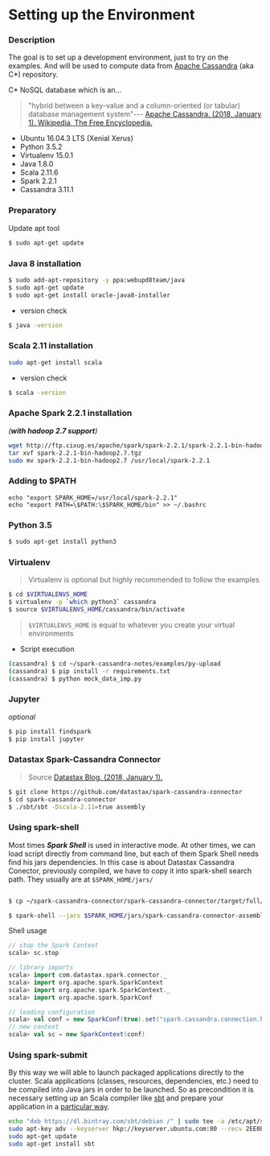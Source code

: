# Setting up the Environment

### Description

The goal is to set up a development environment, just to try on the examples. And will be used to compute data from [Apache Cassandra](http://cassandra.apache.org/) (aka C*) repository.

C* NoSQL database which is an...

> "hybrid between a key-value and a column-oriented (or tabular) database management system"--- [Apache Cassandra. (2018, January 1). Wikipedia, The Free Encyclopedia.](https://en.wikipedia.org/wiki/Apache_Cassandra)

* Ubuntu 16.04.3 LTS (Xenial Xerus)
* Python 3.5.2
* Virtualenv 15.0.1
* Java 1.8.0
* Scala 2.11.6
* Spark 2.2.1
* Cassandra 3.11.1

### Preparatory

Update apt tool
```sh
$ sudo apt-get update
```

### Java 8 installation

```sh
$ sudo add-apt-repository -y ppa:webupd8team/java
$ sudo apt-get update
$ sudo apt-get install oracle-java8-installer
```

- version check
```sh
$ java -version
```

### Scala 2.11 installation
```sh
sudo apt-get install scala
```
- version check
```sh
$ scala -version
```

### Apache Spark 2.2.1 installation 
*(**with hadoop 2.7 support**)*
```sh
wget http://ftp.cixug.es/apache/spark/spark-2.2.1/spark-2.2.1-bin-hadoop2.7.tgz
tar xvf spark-2.2.1-bin-hadoop2.7.tgz
sudo mv spark-2.2.1-bin-hadoop2.7 /usr/local/spark-2.2.1
```

### Adding to $PATH
```bs
echo "export SPARK_HOME=/usr/local/spark-2.2.1"
echo "export PATH=\$PATH:\$SPARK_HOME/bin" >> ~/.bashrc
```

### Python 3.5
```sh
$ sudo apt-get install python3
``` 

### Virtualenv
> Virtualenv is optional but highly recommended to follow the examples

```sh
$ cd $VIRTUALENVS_HOME
$ virtualenv -p `which python3` cassandra
$ source $VIRTUALENVS_HOME/cassandra/bin/activate
```
>`$VIRTUALENVS_HOME` is equal to whatever you create your virtual environments

- Script execution
```sh
(cassandra) $ cd ~/spark-cassandra-notes/examples/py-upload
(cassandra) $ pip install -r requirements.txt
(cassandra) $ python mock_data_imp.py 
``` 

### Jupyter 
*optional*

```sh
$ pip install findspark
$ pip install jupyter
````

### Datastax Spark-Cassandra Connector
> Source [Datastax Blog. (2018, January 1).](https://www.datastax.com/dev/blog/kindling-an-introduction-to-spark-with-cassandra-part-1)
```sh
$ git clone https://github.com/datastax/spark-cassandra-connector
$ cd spark-cassandra-connector
$ ./sbt/sbt -Dscala-2.11=true assembly
```

### Using spark-shell

Most times __*Spark Shell*__ is used in interactive mode. At other times, we can load script directly from command line, but each of them Spark Shell needs find his jars dependencies. In this case is about Datastax Cassandra Conector, previously compiled, we have to copy it into spark-shell search path. They usually are at `$SPARK_HOME/jars/`

```sh

$ cp ~/spark-cassandra-connector/spark-cassandra-connector/target/full/scala-2.11/spark-cassandra-connector-assembly-2.0.5-86-ge36c048.jar $SPARK_HOME/jars/
```


```sh
$ spark-shell --jars $SPARK_HOME/jars/spark-cassandra-connector-assembly-2.0.5-86-ge36c048.jar
```

Shell usage

```scala
// stop the Spark Context
scala> sc.stop

// library imports
scala> import com.datastax.spark.connector._
scala> import org.apache.spark.SparkContext
scala> import org.apache.spark.SparkContext._
scala> import org.apache.spark.SparkConf

// loading configuration
scala> val conf = new SparkConf(true).set("spark.cassandra.connection.host", "localhost")
// new context 
scala> val sc = new SparkContext(conf)
```

### Using spark-submit

By this way we will able to launch packaged applications directly to the cluster. Scala applications (classes, resources, dependencies, etc.) need to be compiled into Java jars in order to be launched. So as precondition it is necessary setting up an Scala compiler like [sbt](https://www.scala-sbt.org/) and prepare your application in a [particular way](scala-app-template.md).

```sh
echo "deb https://dl.bintray.com/sbt/debian /" | sudo tee -a /etc/apt/sources.list.d/sbt.list
sudo apt-key adv --keyserver hkp://keyserver.ubuntu.com:80 --recv 2EE0EA64E40A89B84B2DF73499E82A75642AC823
sudo apt-get update
sudo apt-get install sbt
```
